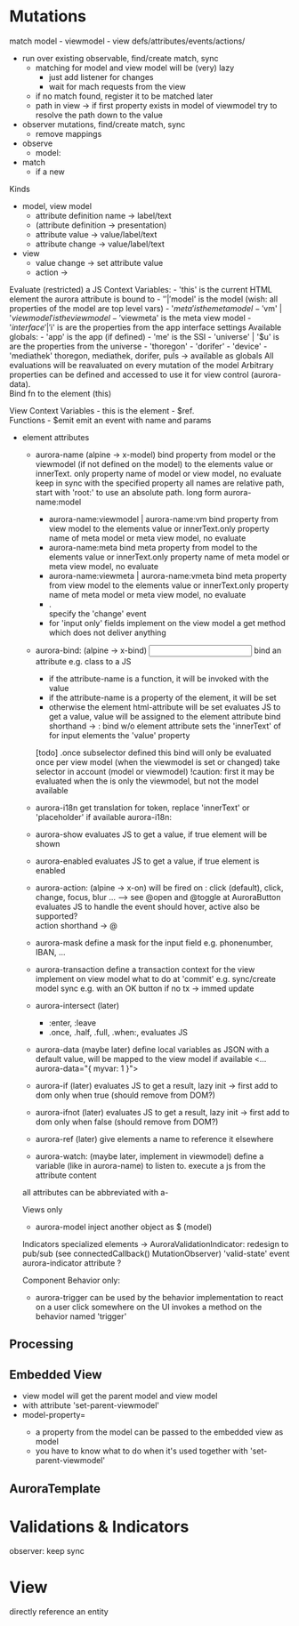 Mutations
=========

match model - viewmodel - view  defs/attributes/events/actions/

- run over existing observable, find/create match, sync
    - matching for model and view model will be (very) lazy
        - just add listener for changes
        - wait for mach requests from the view 
    - if no match found, register it to be matched later
    - path in view -> if first property exists in model of viewmodel try to resolve the path down to the value
- observer mutations, find/create match, sync
    - remove mappings
- observe 
    - model: 
- match
    - if a new 

Kinds
- model, view model
    - attribute definition name -> label/text
    - (attribute definition  -> presentation)
    - attribute value -> value/label/text
    - attribute change -> value/label/text
- view
    - value change -> set attribute value
    - action -> 


Evaluate (restricted) a JS
Context Variables:
    - 'this' is the current HTML element the aurora attribute is bound to
    - '$' | '$model' is the model  (wish: all properties of the model are top level vars) 
    - '$meta' is the meta model
    - '$vm' | '$viewmodel' is the view model
    - '$viewmeta' is the meta view model
    - '$interface' | '$i' is are the properties from the app interface settings
Available globals:
    - 'app' is the app (if defined)
    - 'me' is the SSI
    - 'universe' | '$u' is are the properties from the universe
    - 'thoregon'
    - 'dorifer'
    - 'device'
    - 'mediathek'
    thoregon, mediathek, dorifer, puls -> available as globals
All evaluations will be reavaluated on every mutation of the model 
Arbitrary properties can be defined and accessed to use it for view control (aurora-data).  
Bind fn to the element (this)

View Context Variables
    - this is the element
    - $ref.<name>   
    Functions
    - $emit  emit an event with name and params   

- element attributes
    - aurora-name       (alpine -> x-model)
        bind property from model or the viewmodel (if not defined on the model) to the elements value or innerText. only property name of model or view model, no evaluate
        keep in sync with the specified property
        all names are relative path, start with 'root:' to use an absolute path. 
        long form aurora-name:model 
        - aurora-name:viewmodel | aurora-name:vm
            bind property from view model to the elements value or innerText.only property name of meta model or meta view model, no evaluate
        - aurora-name:meta
            bind meta property from model to the elements value or innerText.only property name of meta model or meta view model, no evaluate
        - aurora-name:viewmeta | aurora-name:vmeta
            bind meta property from view model to the elements value or innerText.only property name of meta model or meta view model, no evaluate
        - .<eventname>  
            specify the 'change' event  
        - for 'input only' fields implement on the view model a get method which does not deliver anything  
    - aurora-bind:<attribute-name>    (alpine -> x-bind)
        <input aurora-bind:placeholder="$.extratext">
        bind an attribute e.g. class to a JS 
        - if the attribute-name is a function, it will be invoked with the value
        - if the attribute-name is a property of the element, it will be set
        - otherwise the element html-attribute will be set
        evaluates JS to get a value, value will be assigned to the element attribute
        bind shorthand -> :<attribute-name>
        bind w/o element attribute sets the 'innerText' of for input elements the 'value' property
        
        [todo] .once subselector defined this bind will only be evaluated once per view model (when the viewmodel is set or changed)
            take selector in account (model or viewmodel)
            !caution: first it may be evaluated when the is only the viewmodel, but not the model available
    - aurora-i18n
        get translation for token, replace 'innerText' or 'placeholder' if available
        aurora-i18n:<element-attribute>
    - aurora-show
        evaluates JS to get a value, if true element will be shown
    - aurora-enabled
        evaluates JS to get a value, if true element is enabled
    - aurora-action:<what>  (alpine -> x-on)
        will be fired on <what>: click (default), click, change, focus, blur ...
        --> see @open and @toggle at AuroraButton 
        evaluates JS to handle the event
        should hover, active also be supported?  
        action shorthand -> @<what>
    - aurora-mask
        define a mask for the input field e.g. phonenumber, IBAN, ...

    - aurora-transaction
        define a transaction context for the view
        implement on view model what to do at 'commit' e.g. sync/create model
        sync e.g. with an OK button
        if no tx -> immed update

    - aurora-intersect (later)
        - :enter, :leave 
        - .once, .half, .full, .when:<percentage>, 
        evaluates JS
    - aurora-data  (maybe later)
         define local variables as JSON with a default value, will be mapped to the view model if available
         <... aurora-data="{ myvar: 1 }">
    - aurora-if (later)
        evaluates JS to get a result, lazy init -> first add to dom only when true  (should remove from DOM?)
    - aurora-ifnot (later)
        evaluates JS to get a result, lazy init -> first add to dom only when false (should remove from DOM?)
    - aurora-ref (later)
        give elements a name to reference it elsewhere
    - aurora-watch:<name> (maybe later, implement in viewmodel)
        define a variable (like in aurora-name) to listen to. 
        execute a js from the attribute content
        
    all attributes can be abbreviated with a-<attrname>

    Views only
    - aurora-model
        inject another object as $ (model)
    
    Indicators
        specialized elements ->  AuroraValidationIndicator: redesign to pub/sub (see connectedCallback() MutationObserver) 
        'valid-state' event
        aurora-indicator attribute ?
        
    Component Behavior only:
    - aurora-trigger <name>
        can be used by the behavior implementation to react on a user click somewhere on the UI
        invokes a method on the behavior named 'trigger<name>' 


## Processing


## Embedded View

- view model will get the parent model and view model
- with attribute 'set-parent-viewmodel' 
- model-property=<property-name>
    - a property from the model can be passed to the embedded view as model
    - you have to know what to do when it's used together with 'set-parent-viewmodel'


## AuroraTemplate   
    
Validations & Indicators
========================

observer: keep sync

View
====

directly reference an entity

